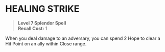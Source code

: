# HEALING STRIKE

> **Level 7 Splendor Spell**  
> **Recall Cost:** 1

When you deal damage to an adversary, you can spend 2 Hope to clear a Hit Point on an ally within Close range.
